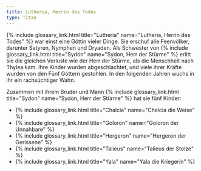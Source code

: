 ```yaml
---
title: Lutheria, Herrin des Todes
type: Titan
---
```


{% include glossary_link.html title="Lutheria" name="Lutheria, Herrin des Todes" %} war einst eine Göttin vieler Dinge. Sie erschuf alle Feenvölker,
darunter Satyren, Nymphen und Dryaden. Als Schwester von {% include glossary_link.html title="Sydon" name="Sydon, Herr der Stürme" %} erlitt sie die
gleichen Verluste wie der Herr der Stürme, als die Menschheit nach Thylea kam.
Ihre Kinder wurden abgeschlachtet, und viele ihrer Kräfte wurden von den Fünf
Göttern gestohlen. In den folgenden Jahren wuchs in ihr ein rachsüchtiger Wahn.

Zusammen mit ihrem Bruder und Mann {% include glossary_link.html title="Sydon" name="Sydon, Herr der Stürme" %} hat sie fünf Kinder:

- {% include glossary_link.html title="Chalcia" name="Chalcia die Weise" %}
- {% include glossary_link.html title="Goloron" name="Goloron der Unnahbare" %}
- {% include glossary_link.html title="Hergeron" name="Hergeron der Gerissene" %}
- {% include glossary_link.html title="Talieus" name="Talieus der Stolze" %}
- {% include glossary_link.html title="Yala" name="Yala die Kriegerin" %}